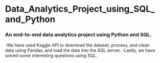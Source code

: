 # Data_Analytics_Project_using_SQL_and_Python
### An end-to-end data analytics project using Python and SQL. 
-We have used Kaggle API to download the dataset, process, and clean data using Pandas, and load the data into the SQL server. 
-Lastly, we have solved some interesting questions using SQL.
